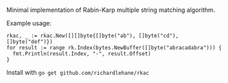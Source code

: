 Minimal implementation of Rabin-Karp multiple string matching algorithm. 

Example usage:

    rkac, _ := rkac.New([][]byte{[]byte("ab"), []byte("cd"), []byte("def")})
	for result := range rk.Index(bytes.NewBuffer([]byte("abracadabra"))) {
	  fmt.Println(result.Index, "-", result.Offset)
	}

Install with `go get github.com/richardlehane/rkac`
